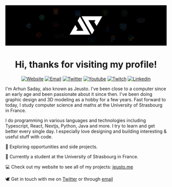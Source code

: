 <img src="./media/banner.jpg">
<h1 align="center">Hi, thanks for visiting my profile!</h1>
<p align="center"></p>

<div align="center">

  <a href="https://jeusto.me">![Website](https://img.shields.io/badge/Website-4F7942?style=for-the-badge&logo=About.me&logoColor=white)</a>
  <a href="mailto:arhunsad@gmail.com">![Email](https://img.shields.io/badge/Email-d4a14e?style=for-the-badge&logo=Minutemailer&logoColor=white)</a>
  <a href="https://twitter.com/Jeustoo">![Twitter](https://img.shields.io/badge/Twitter-26a7de?style=for-the-badge&logo=Twitter&logoColor=white)</a>
    <a href="https://www.youtube.com/channel/UCXMo-4mMt5FQQCz7tX5GgYw">![Youtube](https://img.shields.io/badge/Youtube-c4302b?style=for-the-badge&logo=Youtube&logoColor=white)</a>
    <a href="https://www.twitch.tv/jeusto">![Twitch](https://img.shields.io/badge/Twitch-6441a5?style=for-the-badge&logo=Twitch&logoColor=white)</a>
    <a href="https://www.linkedin.com/in/asaday/">![Linkedin](https://img.shields.io/badge/LinkedIn-0e76a8?style=for-the-badge&logo=LinkedIn&logoColor=white)</a>

</div>

<p>I'm Arhun Saday, also known as Jeusto. I've been close to a computer since an early age and been passionate about it since then. I've been doing graphic design and 3D modeling as a hobby for a few years. Fast forward to today, I study computer science and maths at the University of Strasbourg in France.</p>
<p>I do programming in various languages and technologies including Typescript, React, Nextjs, Python, Java and more. I try to learn and get better every single day. I especially love designing and building interesting & useful stuff with code.</p>

🚀 Exploring opportunities and side projects.

🏫 Currently a student at the University of Strasbourg in France.

💻 Check out my website to see all of my projects: <a href="https://jeusto.me">jeusto.me</a>

🕊 Get in touch with me on <a href="https://twitter.com/jeustoo">Twitter</a> or through <a href="mailto:arhunsad@gmail.com">email
